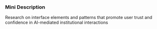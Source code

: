 ### Mini Description

Research on interface elements and patterns that promote user trust and confidence in AI-mediated institutional interactions
